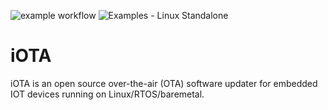 ![example workflow](https://github.com/manjitsinghduhan/iOTA/actions/workflows/c-cpp.yml/badge.svg)
![Examples - Linux Standalone](https://github.com/manjitsinghduhan/iOTA/workflows/Build%20example%20-%20Linux%20Standalone/badge.svg)



# iOTA
iOTA is an open source over-the-air (OTA) software updater for embedded IOT devices running on Linux/RTOS/baremetal.

